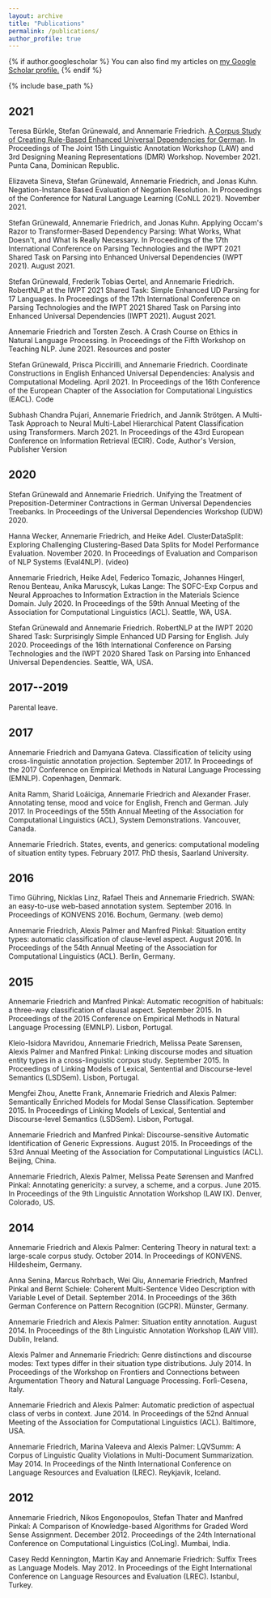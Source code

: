 ```yaml
---
layout: archive
title: "Publications"
permalink: /publications/
author_profile: true
---
```


{% if author.googlescholar %}
  You can also find my articles on <u><a href="{{author.googlescholar}}">my Google Scholar profile</a>.</u>
{% endif %}

{% include base_path %}

2021
----
Teresa Bürkle, Stefan Grünewald, and Annemarie Friedrich. [A Corpus Study of Creating Rule-Based Enhanced Universal Dependencies for German](https://aclanthology.org/2021.law-1.9/). In Proceedings of The Joint 15th Linguistic Annotation Workshop (LAW) and 3rd Designing Meaning Representations (DMR) Workshop. November 2021. Punta Cana, Dominican Republic.

Elizaveta Sineva, Stefan Grünewald, Annemarie Friedrich, and Jonas Kuhn. Negation-Instance Based Evaluation of Negation Resolution. In Proceedings of the Conference for Natural Language Learning (CoNLL 2021). November 2021.

Stefan Grünewald, Annemarie Friedrich, and Jonas Kuhn. Applying Occam's Razor to Transformer-Based Dependency Parsing: What Works, What Doesn't, and What Is Really Necessary. In Proceedings of the 17th International Conference on Parsing Technologies and the IWPT 2021 Shared Task on Parsing into Enhanced Universal Dependencies (IWPT 2021). August 2021.

Stefan Grünewald, Frederik Tobias Oertel, and Annemarie Friedrich. RobertNLP at the IWPT 2021 Shared Task: Simple Enhanced UD Parsing for 17 Languages. In Proceedings of the 17th International Conference on Parsing Technologies and the IWPT 2021 Shared Task on Parsing into Enhanced Universal Dependencies (IWPT 2021). August 2021.

Annemarie Friedrich and Torsten Zesch. A Crash Course on Ethics in Natural Language Processing. In Proceedings of the Fifth Workshop on Teaching NLP. June 2021. Resources and poster

Stefan Grünewald, Prisca Piccirilli, and Annemarie Friedrich. Coordinate Constructions in English Enhanced Universal Dependencies: Analysis and Computational Modeling. April 2021. In Proceedings of the 16th Conference of the European Chapter of the Association for Computational Linguistics (EACL). Code

Subhash Chandra Pujari, Annemarie Friedrich, and Jannik Strötgen. A Multi-Task Approach to Neural Multi-Label Hierarchical Patent Classification using Transformers. March 2021. In Proceedings of the 43rd European Conference on Information Retrieval (ECIR). Code, Author's Version, Publisher Version

2020
----

Stefan Grünewald and Annemarie Friedrich. Unifying the Treatment of Preposition-Determiner Contractions in German Universal Dependencies Treebanks. In Proceedings of the Universal Dependencies Workshop (UDW) 2020.

Hanna Wecker, Annemarie Friedrich, and Heike Adel. ClusterDataSplit: Exploring Challenging Clustering-Based Data Splits for Model Performance Evaluation. November 2020. In Proceedings of Evaluation and Comparison of NLP Systems (Eval4NLP). (video)

Annemarie Friedrich, Heike Adel, Federico Tomazic, Johannes Hingerl, Renou Benteau, Anika Maruscyk, Lukas Lange: The SOFC-Exp Corpus and Neural Approaches to Information Extraction in the Materials Science Domain. July 2020. In Proceedings of the 59th Annual Meeting of the Association for Computational Linguistics (ACL). Seattle, WA, USA.

Stefan Grünewald and Annemarie Friedrich. RobertNLP at the IWPT 2020 Shared Task: Surprisingly Simple Enhanced UD Parsing for English. July 2020. Proceedings of the 16th International Conference on Parsing Technologies and the IWPT 2020 Shared Task on Parsing into Enhanced Universal Dependencies. Seattle, WA, USA.

2017--2019
----------

Parental leave.

2017
----

Annemarie Friedrich and Damyana Gateva. Classification of telicity using cross-linguistic annotation projection. September 2017. In Proceedings of the 2017 Conference on Empirical Methods in Natural Language Processing (EMNLP). Copenhagen, Denmark.

Anita Ramm, Sharid Loáiciga, Annemarie Friedrich and Alexander Fraser. Annotating tense, mood and voice for English, French and German. July 2017. In Proceedings of the 55th Annual Meeting of the Association for Computational Linguistics (ACL), System Demonstrations. Vancouver, Canada.

Annemarie Friedrich. States, events, and generics: computational modeling of situation entity types. February 2017. PhD thesis, Saarland University.


2016
----

Timo Gühring, Nicklas Linz, Rafael Theis and Annemarie Friedrich. SWAN: an easy-to-use web-based annotation system. September 2016. In Proceedings of KONVENS 2016. Bochum, Germany. (web demo)

Annemarie Friedrich, Alexis Palmer and Manfred Pinkal: Situation entity types: automatic classification of clause-level aspect. August 2016. In Proceedings of the 54th Annual Meeting of the Association for Computational Linguistics (ACL). Berlin, Germany.


2015
----

Annemarie Friedrich and Manfred Pinkal: Automatic recognition of habituals: a three-way classification of clausal aspect. September 2015. In Proceedings of the 2015 Conference on Empirical Methods in Natural Language Processing (EMNLP). Lisbon, Portugal.

Kleio-Isidora Mavridou, Annemarie Friedrich, Melissa Peate Sørensen, Alexis Palmer and Manfred Pinkal: Linking discourse modes and situation entity types in a cross-linguistic corpus study. September 2015. In Proceedings of Linking Models of Lexical, Sentential and Discourse-level Semantics (LSDSem). Lisbon, Portugal.

Mengfei Zhou, Anette Frank, Annemarie Friedrich and Alexis Palmer: Semantically Enriched Models for Modal Sense Classification. September 2015. In Proceedings of Linking Models of Lexical, Sentential and Discourse-level Semantics (LSDSem). Lisbon, Portugal.

Annemarie Friedrich and Manfred Pinkal: Discourse-sensitive Automatic Identification of Generic Expressions. August 2015. In Proceedings of the 53rd Annual Meeting of the Association for Computational Linguistics (ACL). Beijing, China.

Annemarie Friedrich, Alexis Palmer, Melissa Peate Sørensen and Manfred Pinkal: Annotating genericity: a survey, a scheme, and a corpus. June 2015. In Proceedings of the 9th Linguistic Annotation Workshop (LAW IX). Denver, Colorado, US.


2014
----

Annemarie Friedrich and Alexis Palmer: Centering Theory in natural text: a large-scale corpus study. October 2014. In Proceedings of KONVENS. Hildesheim, Germany.

Anna Senina, Marcus Rohrbach, Wei Qiu, Annemarie Friedrich, Manfred Pinkal and Bernt Schiele: Coherent Multi-Sentence Video Description with Variable Level of Detail. September 2014. In Proceedings of the 36th German Conference on Pattern Recognition (GCPR). Münster, Germany.

Annemarie Friedrich and Alexis Palmer: Situation entity annotation. August 2014. In Proceedings of the 8th Linguistic Annotation Workshop (LAW VIII). Dublin, Ireland. 

Alexis Palmer and Annemarie Friedrich: Genre distinctions and discourse modes: Text types differ in their situation type distributions. July 2014. In Proceedings of the Workshop on Frontiers and Connections between Argumentation Theory and Natural Language Processing. Forlì-Cesena, Italy.

Annemarie Friedrich and Alexis Palmer: Automatic prediction of aspectual class of verbs in context. June 2014. In Proceedings of the 52nd Annual Meeting of the Association for Computational Linguistics (ACL). Baltimore, USA.

Annemarie Friedrich, Marina Valeeva and Alexis Palmer: LQVSumm: A Corpus of Linguistic Quality Violations in Multi-Document Summarization. May 2014. In Proceedings of the Ninth International Conference on Language Resources and Evaluation (LREC). Reykjavik, Iceland.


2012
----

Annemarie Friedrich, Nikos Engonopoulos, Stefan Thater and Manfred Pinkal: A Comparison of Knowledge-based Algorithms for Graded Word Sense Assignment. December 2012. Proceedings of the 24th International Conference on Computational Linguistics (CoLing). Mumbai, India.

Casey Redd Kennington, Martin Kay and Annemarie Friedrich: Suffix Trees as Language Models. May 2012. In Proceedings of the Eight International Conference on Language Resources and Evaluation (LREC). Istanbul, Turkey.
